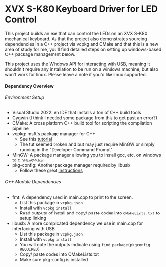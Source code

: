 # XVX S-K80 Keyboard Driver for LED Control

This project builds an exe that can control the LEDs on an XVX S-K80 mechanical keyboard.  As that the project also demonstrates sourcing dependencies in a C++ project via vcpkg and CMake and that this is a new area of study for me, you'll find detailed steps on setting up windows-based C++ package management below.

This project uses the Windows API for interacting with USB, meaning it shouldn't require any installation to be run on a windows machine, but also won't work for linux.  Please leave a note if you'd like linux supported.


#### Dependency Overview

###### Environment Setup
- Visual Studio 2022: An IDE that installs a ton of C++ build tools
- Cygwin (I think I needed some package from this to get past an error?)
- CMake: A cross platform C++ build tool for scripting the compilation pipeline
- vcpkg: msft's package manager for C++
  - See this [tutorial](https://learn.microsoft.com/en-us/vcpkg/get_started/get-started?pivots=shell-cmd)
  - The tut seemed broken and but may just require MinGW or simply running in the "Developer Command Prompt"
- MinGW: A package manager allowing you to install gcc, etc. on windows to `C:\MinGW\bin`
- pkg-config: Another package manager required by libusb
  - Follow these great [instructions](https://stackoverflow.com/a/22363820)

###### C++ Module Dependencies

- fmt: A dependency used in main.cpp to print to the screen.
  - List this package in `vcpkg.json`
  - Install with `vcpkg install`
  - Read outputs of install and copy/ paste codes into `CMakeLists.txt` to setup linking
- libusb: A more complicated dependency we use in main.cpp for interfacing with USB
  - List this package in `vcpkg.json`
  - Install with `vcpkg install`
  - You will note the outputs indicate using `find_package(pkgconfig REQUIRED)`
  - Copy/ paste codes into CMakeLists.txt
  - Make sure pkg-config is installed

